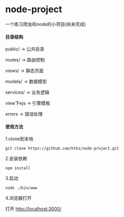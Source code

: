 # node-project
一个练习爬虫和node的小项目(尚未完成)

#### 目录结构

public/ -> 公共目录 

routes/ -> 路由控制 

views/ -> 静态页面 

models/ -> 数据模型

 services/ -> 业务逻辑

view下ejs -> 引擎模板

errors -> 错误处理

#### 使用方法

1.clone到本地

```git clone https://github.com/htkz/node-project.git```

2.安装依赖

 ```npm install```

3.启动

```node ./bin/www```

4.浏览器打开

打开 [http://localhost:3000/](http://localhost:3000/)